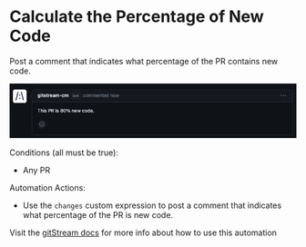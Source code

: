 # Calculate the Percentage of New Code
Post a comment that indicates what percentage of the PR contains new code.

![Percent new code](percent_new_code.png)

Conditions (all must be true):
* Any PR

Automation Actions:
* Use the `changes` custom expression to post a comment that indicates what percentage of the PR is new code.  

Visit the [gitStream docs](https://docs.gitstream.cm/) for more info about how to use this automation